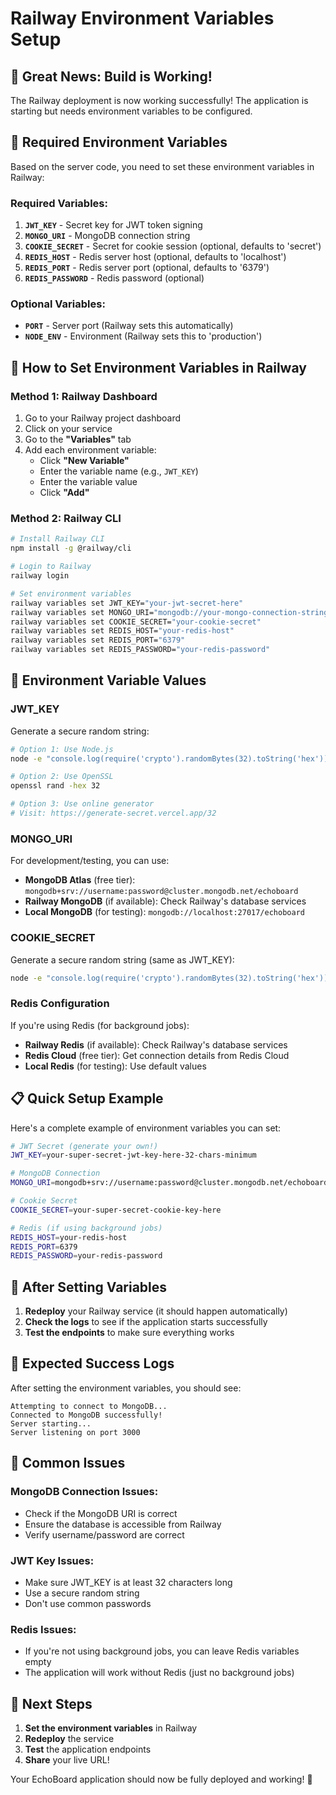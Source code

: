 # Railway Environment Variables Setup

## 🎉 Great News: Build is Working!

The Railway deployment is now working successfully! The application is starting but needs environment variables to be configured.

## 🔧 Required Environment Variables

Based on the server code, you need to set these environment variables in Railway:

### **Required Variables:**

1. **`JWT_KEY`** - Secret key for JWT token signing
2. **`MONGO_URI`** - MongoDB connection string
3. **`COOKIE_SECRET`** - Secret for cookie session (optional, defaults to 'secret')
4. **`REDIS_HOST`** - Redis server host (optional, defaults to 'localhost')
5. **`REDIS_PORT`** - Redis server port (optional, defaults to '6379')
6. **`REDIS_PASSWORD`** - Redis password (optional)

### **Optional Variables:**
- **`PORT`** - Server port (Railway sets this automatically)
- **`NODE_ENV`** - Environment (Railway sets this to 'production')

## 🚀 How to Set Environment Variables in Railway

### **Method 1: Railway Dashboard**
1. Go to your Railway project dashboard
2. Click on your service
3. Go to the **"Variables"** tab
4. Add each environment variable:
   - Click **"New Variable"**
   - Enter the variable name (e.g., `JWT_KEY`)
   - Enter the variable value
   - Click **"Add"**

### **Method 2: Railway CLI**
```bash
# Install Railway CLI
npm install -g @railway/cli

# Login to Railway
railway login

# Set environment variables
railway variables set JWT_KEY="your-jwt-secret-here"
railway variables set MONGO_URI="mongodb://your-mongo-connection-string"
railway variables set COOKIE_SECRET="your-cookie-secret"
railway variables set REDIS_HOST="your-redis-host"
railway variables set REDIS_PORT="6379"
railway variables set REDIS_PASSWORD="your-redis-password"
```

## 🔑 Environment Variable Values

### **JWT_KEY**
Generate a secure random string:
```bash
# Option 1: Use Node.js
node -e "console.log(require('crypto').randomBytes(32).toString('hex'))"

# Option 2: Use OpenSSL
openssl rand -hex 32

# Option 3: Use online generator
# Visit: https://generate-secret.vercel.app/32
```

### **MONGO_URI**
For development/testing, you can use:
- **MongoDB Atlas** (free tier): `mongodb+srv://username:password@cluster.mongodb.net/echoboard`
- **Railway MongoDB** (if available): Check Railway's database services
- **Local MongoDB** (for testing): `mongodb://localhost:27017/echoboard`

### **COOKIE_SECRET**
Generate a secure random string (same as JWT_KEY):
```bash
node -e "console.log(require('crypto').randomBytes(32).toString('hex'))"
```

### **Redis Configuration**
If you're using Redis (for background jobs):
- **Railway Redis** (if available): Check Railway's database services
- **Redis Cloud** (free tier): Get connection details from Redis Cloud
- **Local Redis** (for testing): Use default values

## 📋 Quick Setup Example

Here's a complete example of environment variables you can set:

```bash
# JWT Secret (generate your own!)
JWT_KEY=your-super-secret-jwt-key-here-32-chars-minimum

# MongoDB Connection
MONGO_URI=mongodb+srv://username:password@cluster.mongodb.net/echoboard

# Cookie Secret
COOKIE_SECRET=your-super-secret-cookie-key-here

# Redis (if using background jobs)
REDIS_HOST=your-redis-host
REDIS_PORT=6379
REDIS_PASSWORD=your-redis-password
```

## 🔄 After Setting Variables

1. **Redeploy** your Railway service (it should happen automatically)
2. **Check the logs** to see if the application starts successfully
3. **Test the endpoints** to make sure everything works

## 🎯 Expected Success Logs

After setting the environment variables, you should see:
```
Attempting to connect to MongoDB...
Connected to MongoDB successfully!
Server starting...
Server listening on port 3000
```

## 🚨 Common Issues

### **MongoDB Connection Issues:**
- Check if the MongoDB URI is correct
- Ensure the database is accessible from Railway
- Verify username/password are correct

### **JWT Key Issues:**
- Make sure JWT_KEY is at least 32 characters long
- Use a secure random string
- Don't use common passwords

### **Redis Issues:**
- If you're not using background jobs, you can leave Redis variables empty
- The application will work without Redis (just no background jobs)

## 🎉 Next Steps

1. **Set the environment variables** in Railway
2. **Redeploy** the service
3. **Test** the application endpoints
4. **Share** your live URL!

Your EchoBoard application should now be fully deployed and working! 🚀
